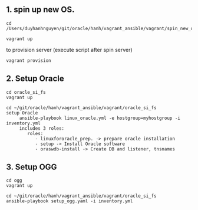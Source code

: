 
## 1. spin up new OS.

    cd /Users/duyhanhnguyen/git/oracle/hanh/vagrant_ansible/vagrant/spin_new_os
  
    vagrant up
  
to provision server (execute script after spin server)
  
    vagrant provision

## 2. Setup Oracle

    cd oracle_si_fs
    vagrant up 
    
    cd ~/git/oracle/hanh/vagrant_ansible/vagrant/oracle_si_fs
    setup Oracle
         ansible-playbook linux_oracle.yml -e hostgroup=myhostgroup -i inventory.yml
         includes 3 roles:
            roles:
               - linuxfororacle_prep. -> prepare oracle installation
               - setup -> Install Oracle software 
               - oraswdb-install -> Create DB and listener, tnsnames
    
    
## 3. Setup OGG

    cd ogg
    vagrant up 
  
    cd ~/git/oracle/hanh/vagrant_ansible/vagrant/oracle_si_fs
    ansible-playbook setup_ogg.yaml -i inventory.yml 

